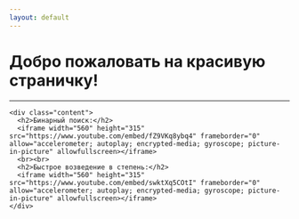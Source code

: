 ```yaml
---
layout: default
---
```


<html>
  <head>
    <meta charset="UTF-8">
    <!-- <link rel="stylesheet" type="text/css" href="style.css"> -->
    <title>Бесплатные топовые видео по задачкам</title>
  </head>
  <body>
    <div class="header">
      <h1>Добро пожаловать на красивую страничку!</h1>
    </div>
    <hr>

    <div class="content">
      <h2>Бинарный поиск:</h2>
      <iframe width="560" height="315" src="https://www.youtube.com/embed/fZ9VKq8ybq4" frameborder="0" allow="accelerometer; autoplay; encrypted-media; gyroscope; picture-in-picture" allowfullscreen></iframe>
      <br><br>
      <h2>Быстрое возведение в степень:</h2>
      <iframe width="560" height="315" src="https://www.youtube.com/embed/swktXq5COtI" frameborder="0" allow="accelerometer; autoplay; encrypted-media; gyroscope; picture-in-picture" allowfullscreen></iframe>
    </div>

  </body>
</html>
